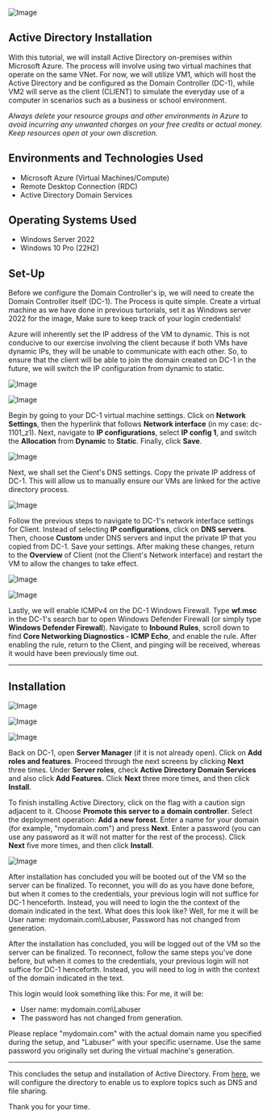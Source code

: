 ![Image](https://i.imgur.com/ipDQ03z.png)

## Active Directory Installation 

With this tutorial, we will install Active Directory on-premises within Microsoft Azure. The process will involve using two virtual machines that operate on the same VNet. For now, we will utilize VM1, which will host the Active Directory and be configured as the Domain Controller (DC-1), while VM2 will serve as the client (CLIENT) to simulate the everyday use of a computer in scenarios such as a business or school environment.

*Always delete your resource groups and other environments in Azure to avoid incurring any unwanted charges on your free credits or actual money. Keep resources open at your own discretion.*

## Environments and Technologies Used

- Microsoft Azure (Virtual Machines/Compute)
- Remote Desktop Connection (RDC)
- Active Directory Domain Services

## Operating Systems Used

- Windows Server 2022
- Windows 10 Pro (22H2)

## Set-Up

Before we configure the Domain Controller's ip, we will need to create the Domain Controller itself (DC-1). The Process is quite simple. Create a virtual machine as we have done in previous turtorials, set it as Windows server 2022 for the image, Make sure to keep track of your login credentials!

Azure will inherently set the IP address of the VM to dynamic. This is not conducive to our exercise involving the client because if both VMs have dynamic IPs, they will be unable to communicate with each other. So, to ensure that the client will be able to join the domain created on DC-1 in the future, we will switch the IP configuration from dynamic to static.

![Image](https://i.imgur.com/P6oe87S.png)

![Image](https://i.imgur.com/xYqLawL.png)

Begin by going to your DC-1 virtual machine settings. Click on **Network Settings**, then the hyperlink that follows **Network interface** (in my case: dc-1101_z1). Next, navigate to **IP configurations**, select **IP config 1**, and switch the **Allocation** from **Dynamic** to **Static**. Finally, click **Save**.

![Image](https://i.imgur.com/DNngp7N.png) 

Next, we shall set the Cient's DNS settings. Copy the private IP address of DC-1. This will allow us to manually ensure our VMs are linked for the active directory process.

![Image](https://i.imgur.com/kUbptyu.png)

Follow the previous steps to navigate to DC-1's network interface settings for Client. Instead of selecting **IP configurations**, click on **DNS servers**. Then, choose **Custom** under DNS servers and input the private IP that you copied from DC-1. Save your settings. After making these changes, return to the **Overview** of Client (not the Client's Network interface) and restart the VM to allow the changes to take effect.

![Image](https://i.imgur.com/hifXrhU.png)

![Image](https://i.imgur.com/RhVDpYE.png)

Lastly, we will enable ICMPv4 on the DC-1 Windows Firewall. Type **wf.msc** in the DC-1's search bar to open Windows Defender Firewall (or simply type **Windows Defender Firewall**). Navigate to **Inbound Rules**, scroll down to find **Core Networking Diagnostics - ICMP Echo**, and enable the rule. After enabling the rule, return to the Client, and pinging will be received, whereas it would have been previously time out.

---

## Installation 

![Image](https://i.imgur.com/7JXGzmP.png)

![Image](https://i.imgur.com/H3Lo618.png)

![Image](https://i.imgur.com/pIgbfty.png)

Back on DC-1, open **Server Manager** (if it is not already open). Click on **Add roles and features**. Proceed through the next screens by clicking **Next** three times. Under **Server roles**, check **Active Directory Domain Services** and also click **Add Features.** Click **Next** three more times, and then click **Install**.

To finish installing Active Directory, click on the flag with a caution sign adjacent to it. Choose **Promote this server to a domain controller**. Select the deployment operation: **Add a new forest**. Enter a name for your domain (for example, "mydomain.com") and press **Next**. Enter a password (you can use any password as it will not matter for the rest of the process). Click **Next** five more times, and then click **Install**.

![Image](https://i.imgur.com/PEx7SOp.png)


After installation has concluded you will be booted out of the VM so the server can be finalized. To reconnet, you will do as you have done before, but when it comes to the credentials, your previous login will not suffice for DC-1 henceforth. Instead, you will need to login the the context of the domain indicated in the text. What does this look like? Well, for me it will be User name: mydomain.com\Labuser, Password has not changed from generation.

After the installation has concluded, you will be logged out of the VM so the server can be finalized. To reconnect, follow the same steps you've done before, but when it comes to the credentials,  your previous login will not suffice for DC-1 henceforth. Instead, you will need to log in with the context of the domain indicated in the text.

This login would look something like this: For me, it will be:

- User name: mydomain.com\Labuser
- The password has not changed from generation.

Please replace "mydomain.com" with the actual domain name you specified during the setup, and "Labuser" with your specific username. Use the same password you originally set during the virtual machine's generation.

---
This concludes the setup and installation of Active Directory. From [here](https://github.com/NicholasToon/Configuring-On-premises-Active-Directory-within-Azure-VMs), we will configure the directory to enable us to explore topics such as DNS and file sharing.

Thank you for your time.










